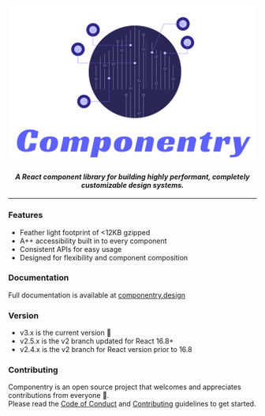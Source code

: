 <br />
<div align="center">
  <img src="./docs/assets/componentry.png" width="727" alt="Componentry" />  
</div>

<h4 align="center">
  <em>A React component library for building highly performant, completely customizable design systems.</em>
</h4>

---

### Features

- Feather light footprint of <12KB gzipped
- A++ accessibility built in to every component
- Consistent APIs for easy usage
- Designed for flexibility and component composition

### Documentation

Full documentation is available at
[componentry.design](https://componentry.design)

### Version

- v3.x is the current version 🎉
- v2.5.x is the v2 branch updated for React 16.8+
- v2.4.x is the v2 branch for React version prior to 16.8

### Contributing

Componentry is an open source project that welcomes and appreciates
contributions from everyone 🙌. <br /> Please read the
[Code of Conduct](./CODE_OF_CONDUCT.md) and
[Contributing](./.github/CONTRIBUTING.md) guidelines to get started.
